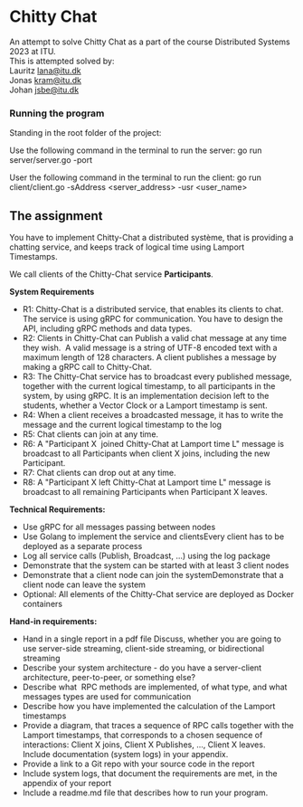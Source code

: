 # Chitty Chat

An attempt to solve Chitty Chat as a part of the course Distributed Systems 2023 at ITU. <br>
This is attempted solved by: <br>
Lauritz <lana@itu.dk> <br>
Jonas <kram@itu.dk> <br>
Johan <jsbe@itu.dk> <br>

### Running the program

Standing in the root folder of the project:

Use the following command in the terminal to run the server:
    go run server/server.go -port <port>    
    
User the following command in the terminal to run the client:
    go run client/client.go -sAddress <server_address> -usr <user_name>

## The assignment

You have to implement Chitty-Chat a distributed système, that is providing a chatting service, and keeps track of logical time using Lamport Timestamps.

We call clients of the Chitty-Chat service **Participants**. 

**System Requirements**
- R1: Chitty-Chat is a distributed service, that enables its clients to chat. The service is using gRPC for communication. You have to design the API, including gRPC methods and data types. 
- R2: Clients in Chitty-Chat can Publish a valid chat message at any time they wish.  A valid message is a string of UTF-8 encoded text with a maximum length of 128 characters. A client publishes a message by making a gRPC call to Chitty-Chat.
- R3: The Chitty-Chat service has to broadcast every published message, together with the current logical timestamp, to all participants in the system, by using gRPC. It is an implementation decision left to the students, whether a Vector Clock or a Lamport timestamp is sent.
- R4: When a client receives a broadcasted message, it has to write the message and the current logical timestamp to the log
- R5: Chat clients can join at any time. 
- R6: A "Participant X  joined Chitty-Chat at Lamport time L" message is broadcast to all Participants when client X joins, including the new Participant.
- R7: Chat clients can drop out at any time. 
- R8: A "Participant X left Chitty-Chat at Lamport time L" message is broadcast to all remaining Participants when Participant X leaves.

**Technical Requirements:** 
- Use gRPC for all messages passing between nodes
- Use Golang to implement the service and clientsEvery client has to be deployed as a separate process
- Log all service calls (Publish, Broadcast, ...) using the log package
- Demonstrate that the system can be started with at least 3 client nodes 
- Demonstrate that a client node can join the systemDemonstrate that a client node can leave the system
- Optional: All elements of the Chitty-Chat service are deployed as Docker containers

**Hand-in requirements:** 
- Hand in a single report in a pdf file Discuss, whether you are going to use server-side streaming, client-side streaming, or bidirectional streaming
- Describe your system architecture - do you have a server-client architecture, peer-to-peer, or something else?
- Describe what  RPC methods are implemented, of what type, and what messages types are used for communication
- Describe how you have implemented the calculation of the Lamport timestamps
- Provide a diagram, that traces a sequence of RPC calls together with the Lamport timestamps, that corresponds to a chosen sequence of interactions: Client X joins, Client X Publishes, ..., Client X leaves. Include documentation (system logs) in your appendix.
- Provide a link to a Git repo with your source code in the report
- Include system logs, that document the requirements are met, in the appendix of your report
- Include a readme.md file that describes how to run your program.